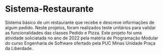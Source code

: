 # Sistema-Restaurante

Sistema básico de um restaurante que recebe e descreve informações de algum pedido. Neste projetos, foram realizados teste unitários para validar as funcionalidades das classes Pedido e Pizza. Este projeto foi uma atividade soliciatada no ano de 2022 pela matéria de Programação Modular do curso Engenharia de Software ofertado pela PUC Minas Unidade Praça da Liberdade.
